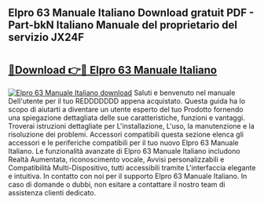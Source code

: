 ## Elpro 63 Manuale Italiano Download gratuit PDF - Part-bkN Italiano Manuale del proprietario del servizio JX24F

# <h2><a href="http://dfbjxwn.blite.top/?on=Elpro+63+Manuale+Italiano">🔗Download 👉🔴 Elpro 63 Manuale Italiano</a></h2>

[![Elpro 63 Manuale Italiano download](https://i.imgur.com/lujVjoI.png)](http://dfbjxwn.blite.top/?on=Elpro+63+Manuale+Italiano)
Saluti e benvenuto nel manuale Dell'utente per il tuo REDDDDDDD appena acquistato. Questa guida ha lo scopo di aiutarti a diventare un utente esperto del tuo Prodotto fornendo una spiegazione dettagliata delle sue caratteristiche, funzioni e vantaggi. Troverai istruzioni dettagliate per L'installazione, L'uso, la manutenzione e la risoluzione dei problemi. Accessori compatibili questa sezione elenca gli accessori e le periferiche compatibili per il tuo nuovo Elpro 63 Manuale Italiano. Le funzionalità avanzate di Elpro 63 Manuale Italiano includono Realtà Aumentata, riconoscimento vocale, Avvisi personalizzabili e Compatibilità Multi-Dispositivo, tutti accessibili tramite L'interfaccia elegante e intuitiva. In contatto con noi per il supporto Elpro 63 Manuale Italiano. In caso di domande o dubbi, non esitare a contattare il nostro team di assistenza clienti dedicato.
